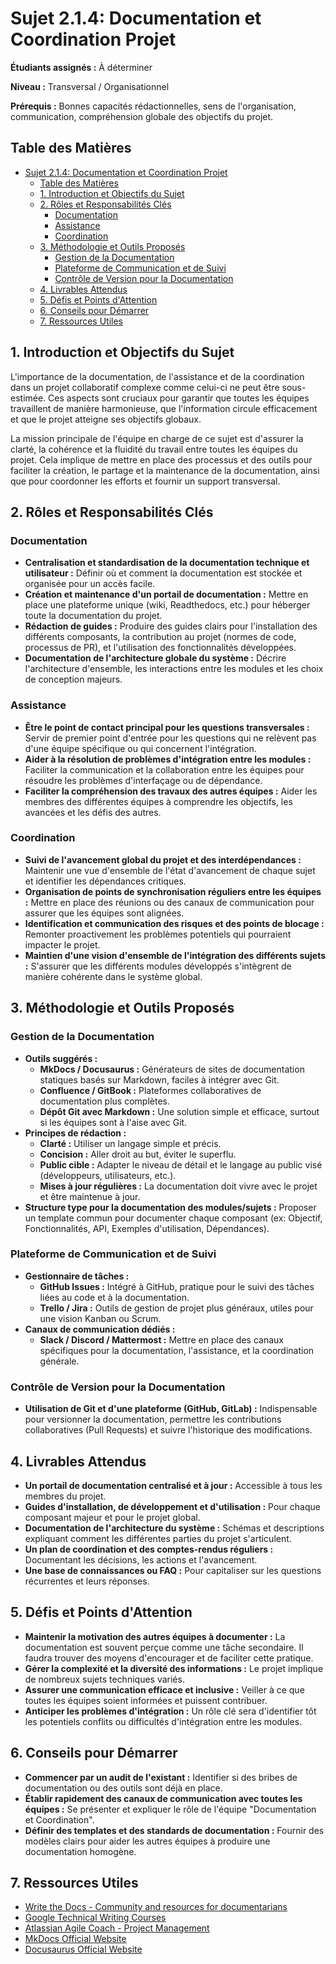 # Sujet 2.1.4: Documentation et Coordination Projet

**Étudiants assignés :** À déterminer

**Niveau :** Transversal / Organisationnel

**Prérequis :** Bonnes capacités rédactionnelles, sens de l'organisation, communication, compréhension globale des objectifs du projet.

## Table des Matières
- [Sujet 2.1.4: Documentation et Coordination Projet](#sujet-214-documentation-et-coordination-projet)
  - [Table des Matières](#table-des-matières)
  - [1. Introduction et Objectifs du Sujet](#1-introduction-et-objectifs-du-sujet)
  - [2. Rôles et Responsabilités Clés](#2-rôles-et-responsabilités-clés)
    - [Documentation](#documentation)
    - [Assistance](#assistance)
    - [Coordination](#coordination)
  - [3. Méthodologie et Outils Proposés](#3-méthodologie-et-outils-proposés)
    - [Gestion de la Documentation](#gestion-de-la-documentation)
    - [Plateforme de Communication et de Suivi](#plateforme-de-communication-et-de-suivi)
    - [Contrôle de Version pour la Documentation](#contrôle-de-version-pour-la-documentation)
  - [4. Livrables Attendus](#4-livrables-attendus)
  - [5. Défis et Points d'Attention](#5-défis-et-points-dattention)
  - [6. Conseils pour Démarrer](#6-conseils-pour-démarrer)
  - [7. Ressources Utiles](#7-ressources-utiles)

## 1. Introduction et Objectifs du Sujet
L'importance de la documentation, de l'assistance et de la coordination dans un projet collaboratif complexe comme celui-ci ne peut être sous-estimée. Ces aspects sont cruciaux pour garantir que toutes les équipes travaillent de manière harmonieuse, que l'information circule efficacement et que le projet atteigne ses objectifs globaux.

La mission principale de l'équipe en charge de ce sujet est d'assurer la clarté, la cohérence et la fluidité du travail entre toutes les équipes du projet. Cela implique de mettre en place des processus et des outils pour faciliter la création, le partage et la maintenance de la documentation, ainsi que pour coordonner les efforts et fournir un support transversal.

## 2. Rôles et Responsabilités Clés

### Documentation
*   **Centralisation et standardisation de la documentation technique et utilisateur :** Définir où et comment la documentation est stockée et organisée pour un accès facile.
*   **Création et maintenance d'un portail de documentation :** Mettre en place une plateforme unique (wiki, Readthedocs, etc.) pour héberger toute la documentation du projet.
*   **Rédaction de guides :** Produire des guides clairs pour l'installation des différents composants, la contribution au projet (normes de code, processus de PR), et l'utilisation des fonctionnalités développées.
*   **Documentation de l'architecture globale du système :** Décrire l'architecture d'ensemble, les interactions entre les modules et les choix de conception majeurs.

### Assistance
*   **Être le point de contact principal pour les questions transversales :** Servir de premier point d'entrée pour les questions qui ne relèvent pas d'une équipe spécifique ou qui concernent l'intégration.
*   **Aider à la résolution de problèmes d'intégration entre les modules :** Faciliter la communication et la collaboration entre les équipes pour résoudre les problèmes d'interfaçage ou de dépendance.
*   **Faciliter la compréhension des travaux des autres équipes :** Aider les membres des différentes équipes à comprendre les objectifs, les avancées et les défis des autres.

### Coordination
*   **Suivi de l'avancement global du projet et des interdépendances :** Maintenir une vue d'ensemble de l'état d'avancement de chaque sujet et identifier les dépendances critiques.
*   **Organisation de points de synchronisation réguliers entre les équipes :** Mettre en place des réunions ou des canaux de communication pour assurer que les équipes sont alignées.
*   **Identification et communication des risques et des points de blocage :** Remonter proactivement les problèmes potentiels qui pourraient impacter le projet.
*   **Maintien d'une vision d'ensemble de l'intégration des différents sujets :** S'assurer que les différents modules développés s'intègrent de manière cohérente dans le système global.

## 3. Méthodologie et Outils Proposés

### Gestion de la Documentation
*   **Outils suggérés :**
    *   **MkDocs / Docusaurus :** Générateurs de sites de documentation statiques basés sur Markdown, faciles à intégrer avec Git.
    *   **Confluence / GitBook :** Plateformes collaboratives de documentation plus complètes.
    *   **Dépôt Git avec Markdown :** Une solution simple et efficace, surtout si les équipes sont à l'aise avec Git.
*   **Principes de rédaction :**
    *   **Clarté :** Utiliser un langage simple et précis.
    *   **Concision :** Aller droit au but, éviter le superflu.
    *   **Public cible :** Adapter le niveau de détail et le langage au public visé (développeurs, utilisateurs, etc.).
    *   **Mises à jour régulières :** La documentation doit vivre avec le projet et être maintenue à jour.
*   **Structure type pour la documentation des modules/sujets :** Proposer un template commun pour documenter chaque composant (ex: Objectif, Fonctionnalités, API, Exemples d'utilisation, Dépendances).

### Plateforme de Communication et de Suivi
*   **Gestionnaire de tâches :**
    *   **GitHub Issues :** Intégré à GitHub, pratique pour le suivi des tâches liées au code et à la documentation.
    *   **Trello / Jira :** Outils de gestion de projet plus généraux, utiles pour une vision Kanban ou Scrum.
*   **Canaux de communication dédiés :**
    *   **Slack / Discord / Mattermost :** Mettre en place des canaux spécifiques pour la documentation, l'assistance, et la coordination générale.

### Contrôle de Version pour la Documentation
*   **Utilisation de Git et d'une plateforme (GitHub, GitLab) :** Indispensable pour versionner la documentation, permettre les contributions collaboratives (Pull Requests) et suivre l'historique des modifications.

## 4. Livrables Attendus
*   **Un portail de documentation centralisé et à jour :** Accessible à tous les membres du projet.
*   **Guides d'installation, de développement et d'utilisation :** Pour chaque composant majeur et pour le projet global.
*   **Documentation de l'architecture du système :** Schémas et descriptions expliquant comment les différentes parties du projet s'articulent.
*   **Un plan de coordination et des comptes-rendus réguliers :** Documentant les décisions, les actions et l'avancement.
*   **Une base de connaissances ou FAQ :** Pour capitaliser sur les questions récurrentes et leurs réponses.

## 5. Défis et Points d'Attention
*   **Maintenir la motivation des autres équipes à documenter :** La documentation est souvent perçue comme une tâche secondaire. Il faudra trouver des moyens d'encourager et de faciliter cette pratique.
*   **Gérer la complexité et la diversité des informations :** Le projet implique de nombreux sujets techniques variés.
*   **Assurer une communication efficace et inclusive :** Veiller à ce que toutes les équipes soient informées et puissent contribuer.
*   **Anticiper les problèmes d'intégration :** Un rôle clé sera d'identifier tôt les potentiels conflits ou difficultés d'intégration entre les modules.

## 6. Conseils pour Démarrer
*   **Commencer par un audit de l'existant :** Identifier si des bribes de documentation ou des outils sont déjà en place.
*   **Établir rapidement des canaux de communication avec toutes les équipes :** Se présenter et expliquer le rôle de l'équipe "Documentation et Coordination".
*   **Définir des templates et des standards de documentation :** Fournir des modèles clairs pour aider les autres équipes à produire une documentation homogène.

## 7. Ressources Utiles
*   [Write the Docs - Community and resources for documentarians](https://www.writethedocs.org/)
*   [Google Technical Writing Courses](https://developers.google.com/tech-writing)
*   [Atlassian Agile Coach - Project Management](https://www.atlassian.com/agile/project-management)
*   [MkDocs Official Website](https://www.mkdocs.org/)
*   [Docusaurus Official Website](https://docusaurus.io/)